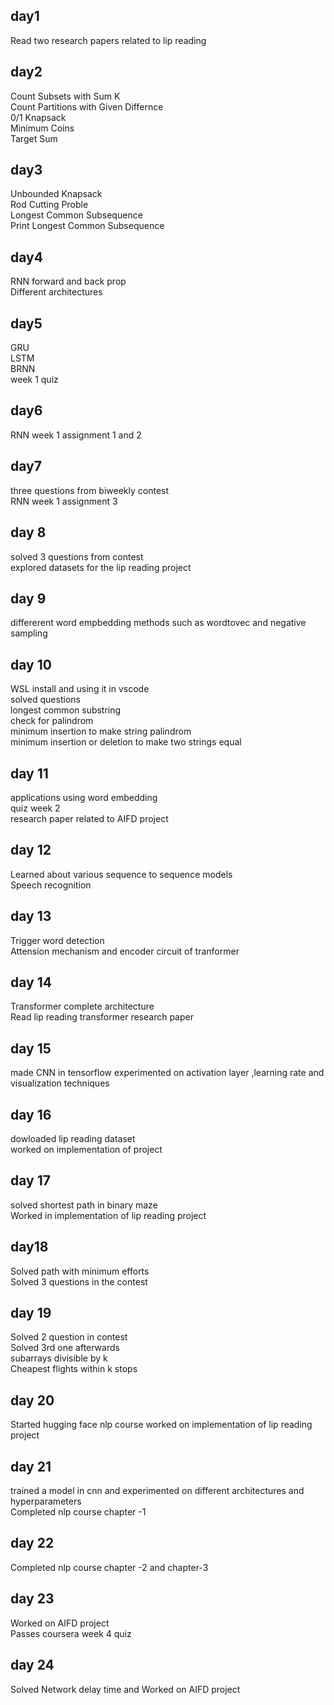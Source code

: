 ## day1
Read two research papers related to lip reading
## day2
Count Subsets with Sum K <br>
Count Partitions with Given Differnce <br>
0/1 Knapsack <br>
Minimum Coins <br>
Target Sum <br>
## day3
Unbounded Knapsack  
Rod Cutting Proble  
Longest Common Subsequence    
Print Longest Common Subsequence  
## day4
RNN forward and back prop   
Different architectures
## day5
GRU  
LSTM  
BRNN  
week 1 quiz  
## day6  
RNN week 1 assignment 1 and 2
## day7
three questions from biweekly contest  
RNN week 1 assignment 3
## day 8
solved 3 questions from contest     
explored datasets for the lip reading project
## day 9
differerent word empbedding methods such as wordtovec and negative sampling  
## day 10 
WSL install and using it in vscode  
solved questions   
longest common substring   
check for palindrom   
minimum insertion to make string palindrom  
minimum insertion or deletion to make two strings equal  
## day 11
applications using word embedding  
quiz week 2    
research paper related to AIFD project    
## day 12  
Learned about various sequence to sequence models    
Speech recognition    
## day 13
Trigger word detection   
Attension mechanism and encoder circuit of tranformer   

## day 14
Transformer complete architecture    
Read lip reading transformer research paper
## day 15
made CNN in tensorflow experimented on activation layer ,learning rate and visualization techniques
## day 16 
dowloaded lip reading dataset    
worked on implementation of project
## day 17
solved shortest path in binary maze   
Worked in implementation of lip reading project   
## day18
Solved path with minimum efforts    
Solved 3 questions in the contest    
## day 19
Solved 2 question in contest     
Solved 3rd one afterwards    
subarrays divisible by k    
Cheapest flights within k stops   
## day 20   
Started hugging face nlp course
worked on implementation of lip reading  project     
## day 21
trained a model in cnn and experimented on different architectures and hyperparameters     
Completed nlp course chapter -1     
## day 22
Completed nlp course chapter -2  and chapter-3 
## day 23
Worked on AIFD project   
Passes coursera week 4 quiz   
## day 24 
Solved Network delay time and Worked on AIFD project









 

